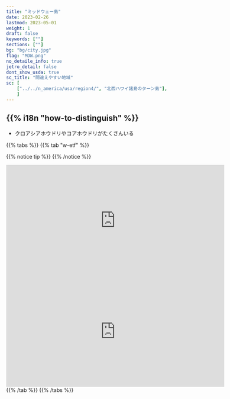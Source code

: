 ```yaml
---
title: "ミッドウェー島"
date: 2023-02-26
lastmod: 2023-05-01
weight: 1
draft: false
keywords: [""]
sections: [""]
bg: "bg/city.jpg"
flag: "MDW.png"
no_detaile_info: true
jetro_detail: false
dont_show_usda: true
sc_title: "間違えやすい地域"
sc: [
    ["../../n_america/usa/region4/", "北西ハワイ諸島のターン島"],
    ]
---
```


<div class="main-desciption country-description">
    <h2 class="section-title">{{% i18n "how-to-distinguish" %}}</h2>
    <ul class="rule-list">
        <li>クロアシアホウドリやコアホウドリがたくさんいる</li>
    </ul>
</div>

{{% tabs  %}}
{{% tab "w-etf" %}}

{{% notice tip %}}
{{% /notice %}}
<div class="googlemap-if">
<iframe src="https://www.google.com/maps/embed?pb=!4v1683461677313!6m8!1m7!1sGAdV25u08kU-py4bpjO89g!2m2!1d28.20745709594773!2d-177.3754815916076!3f43.38802899241253!4f-5.838542092352043!5f1.8674666340082728" width="590" height="300" style="border:0;" allowfullscreen="" loading="lazy" referrerpolicy="no-referrer-when-downgrade"></iframe>
<iframe src="https://www.google.com/maps/embed?pb=!4v1683536141530!6m8!1m7!1sK3_AsS83cBx-DZZ_z1UwYg!2m2!1d28.2094455263436!2d-177.3316860010156!3f243.81716253024513!4f-3.5497236992323877!5f0.4000000000000002" width="590" height="300" style="border:0;" allowfullscreen="" loading="lazy" referrerpolicy="no-referrer-when-downgrade"></iframe>
</div>
{{% /tab %}}
{{% /tabs  %}}